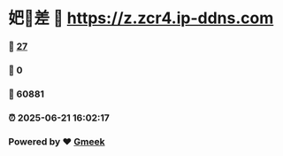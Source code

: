 # 妑🔭差 :link: https://z.zcr4.ip-ddns.com 
### :page_facing_up: [27](https://z.zcr4.ip-ddns.com/tag.html) 
### :speech_balloon: 0 
### :hibiscus: 60881 
### :alarm_clock: 2025-06-21 16:02:17 
### Powered by :heart: [Gmeek](https://github.com/Meekdai/Gmeek)
